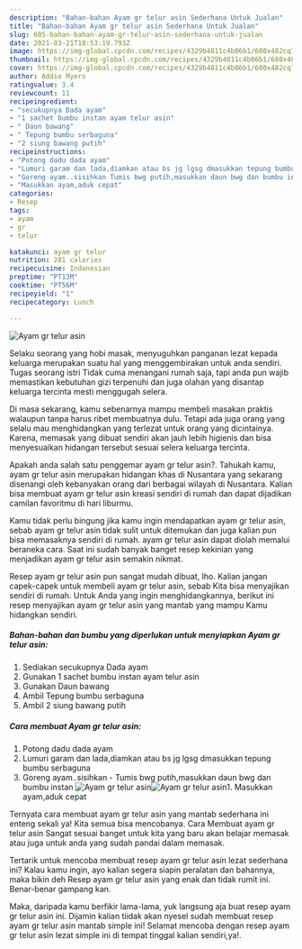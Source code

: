 ```yaml
---
description: "Bahan-bahan Ayam gr telur asin Sederhana Untuk Jualan"
title: "Bahan-bahan Ayam gr telur asin Sederhana Untuk Jualan"
slug: 605-bahan-bahan-ayam-gr-telur-asin-sederhana-untuk-jualan
date: 2021-03-21T18:53:19.793Z
image: https://img-global.cpcdn.com/recipes/4329b4811c4b86b1/680x482cq70/ayam-gr-telur-asin-foto-resep-utama.jpg
thumbnail: https://img-global.cpcdn.com/recipes/4329b4811c4b86b1/680x482cq70/ayam-gr-telur-asin-foto-resep-utama.jpg
cover: https://img-global.cpcdn.com/recipes/4329b4811c4b86b1/680x482cq70/ayam-gr-telur-asin-foto-resep-utama.jpg
author: Addie Myers
ratingvalue: 3.4
reviewcount: 11
recipeingredient:
- "secukupnya Dada ayam"
- "1 sachet bumbu instan ayam telur asin"
- " Daun bawang"
- " Tepung bumbu serbaguna"
- "2 siung bawang putih"
recipeinstructions:
- "Potong dadu dada ayam"
- "Lumuri garam dan lada,diamkan atau bs jg lgsg dmasukkan tepung bumbu serbaguna"
- "Goreng ayam..sisihkan Tumis bwg putih,masukkan daun bwg dan bumbu instan"
- "Masukkan ayam,aduk cepat"
categories:
- Resep
tags:
- ayam
- gr
- telur

katakunci: ayam gr telur 
nutrition: 281 calories
recipecuisine: Indonesian
preptime: "PT13M"
cooktime: "PT56M"
recipeyield: "1"
recipecategory: Lunch

---
```



![Ayam gr telur asin](https://img-global.cpcdn.com/recipes/4329b4811c4b86b1/680x482cq70/ayam-gr-telur-asin-foto-resep-utama.jpg)

Selaku seorang yang hobi masak, menyuguhkan panganan lezat kepada keluarga merupakan suatu hal yang menggembirakan untuk anda sendiri. Tugas seorang istri Tidak cuma menangani rumah saja, tapi anda pun wajib memastikan kebutuhan gizi terpenuhi dan juga olahan yang disantap keluarga tercinta mesti menggugah selera.

Di masa  sekarang, kamu sebenarnya mampu membeli masakan praktis walaupun tanpa harus ribet membuatnya dulu. Tetapi ada juga orang yang selalu mau menghidangkan yang terlezat untuk orang yang dicintainya. Karena, memasak yang dibuat sendiri akan jauh lebih higienis dan bisa menyesuaikan hidangan tersebut sesuai selera keluarga tercinta. 



Apakah anda salah satu penggemar ayam gr telur asin?. Tahukah kamu, ayam gr telur asin merupakan hidangan khas di Nusantara yang sekarang disenangi oleh kebanyakan orang dari berbagai wilayah di Nusantara. Kalian bisa membuat ayam gr telur asin kreasi sendiri di rumah dan dapat dijadikan camilan favoritmu di hari liburmu.

Kamu tidak perlu bingung jika kamu ingin mendapatkan ayam gr telur asin, sebab ayam gr telur asin tidak sulit untuk ditemukan dan juga kalian pun bisa memasaknya sendiri di rumah. ayam gr telur asin dapat diolah memalui beraneka cara. Saat ini sudah banyak banget resep kekinian yang menjadikan ayam gr telur asin semakin nikmat.

Resep ayam gr telur asin pun sangat mudah dibuat, lho. Kalian jangan capek-capek untuk membeli ayam gr telur asin, sebab Kita bisa menyajikan sendiri di rumah. Untuk Anda yang ingin menghidangkannya, berikut ini resep menyajikan ayam gr telur asin yang mantab yang mampu Kamu hidangkan sendiri.

<!--inarticleads1-->

##### Bahan-bahan dan bumbu yang diperlukan untuk menyiapkan Ayam gr telur asin:

1. Sediakan secukupnya Dada ayam
1. Gunakan 1 sachet bumbu instan ayam telur asin
1. Gunakan  Daun bawang
1. Ambil  Tepung bumbu serbaguna
1. Ambil 2 siung bawang putih




<!--inarticleads2-->

##### Cara membuat Ayam gr telur asin:

1. Potong dadu dada ayam
1. Lumuri garam dan lada,diamkan atau bs jg lgsg dmasukkan tepung bumbu serbaguna
1. Goreng ayam..sisihkan - Tumis bwg putih,masukkan daun bwg dan bumbu instan
<img src="https://img-global.cpcdn.com/steps/bdb2580831db3b5c/160x128cq70/ayam-gr-telur-asin-langkah-memasak-3-foto.jpg" alt="Ayam gr telur asin"><img src="https://img-global.cpcdn.com/steps/1d2a54772f1f5283/160x128cq70/ayam-gr-telur-asin-langkah-memasak-3-foto.jpg" alt="Ayam gr telur asin">1. Masukkan ayam,aduk cepat




Ternyata cara membuat ayam gr telur asin yang mantab sederhana ini enteng sekali ya! Kita semua bisa mencobanya. Cara Membuat ayam gr telur asin Sangat sesuai banget untuk kita yang baru akan belajar memasak atau juga untuk anda yang sudah pandai dalam memasak.

Tertarik untuk mencoba membuat resep ayam gr telur asin lezat sederhana ini? Kalau kamu ingin, ayo kalian segera siapin peralatan dan bahannya, maka bikin deh Resep ayam gr telur asin yang enak dan tidak rumit ini. Benar-benar gampang kan. 

Maka, daripada kamu berfikir lama-lama, yuk langsung aja buat resep ayam gr telur asin ini. Dijamin kalian tiidak akan nyesel sudah membuat resep ayam gr telur asin mantab simple ini! Selamat mencoba dengan resep ayam gr telur asin lezat simple ini di tempat tinggal kalian sendiri,ya!.


